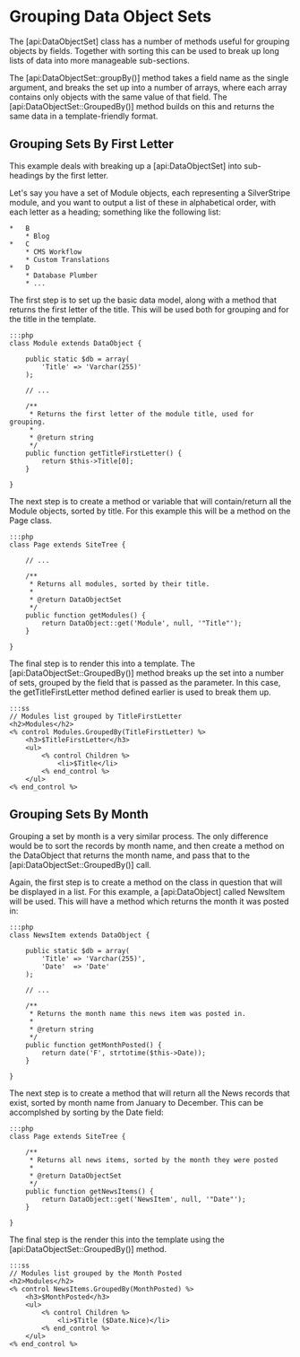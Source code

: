 # Grouping Data Object Sets

The [api:DataObjectSet] class has a number of methods useful for grouping objects by fields. Together with sorting this
can be used to break up long lists of data into more manageable sub-sections.

The [api:DataObjectSet::groupBy()] method takes a field name as the single argument, and breaks the set up into a number
of arrays, where each array contains only objects with the same value of that field. The [api:DataObjectSet::GroupedBy()]
method builds on this and returns the same data in a template-friendly format.

## Grouping Sets By First Letter

This example deals with breaking up a [api:DataObjectSet] into sub-headings by the first letter.

Let's say you have a set of Module objects, each representing a SilverStripe module, and you want to output a list of
these in alphabetical order, with each letter as a heading; something like the following list:

	*	B
		* Blog
	*	C
		* CMS Workflow
		* Custom Translations
	*	D
		* Database Plumber
		* ...

The first step is to set up the basic data model, along with a method that returns the first letter of the title. This
will be used both for grouping and for the title in the template.

	:::php
	class Module extends DataObject {
	
		public static $db = array(
			'Title' => 'Varchar(255)'
		);
	
		// ...
	
		/**
		 * Returns the first letter of the module title, used for grouping.
		 *
		 * @return string
		 */
		public function getTitleFirstLetter() {
			return $this->Title[0];
		}
	
	}

The next step is to create a method or variable that will contain/return all the Module objects, sorted by title. For
this example this will be a method on the Page class.

	:::php
	class Page extends SiteTree {
	
		// ...
	
		/**
		 * Returns all modules, sorted by their title.
		 *
		 * @return DataObjectSet
		 */
		public function getModules() {
			return DataObject::get('Module', null, '"Title"');
		}
	
	}

The final step is to render this into a template. The [api:DataObjectSet::GroupedBy()] method breaks up the set into
a number of sets, grouped by the field that is passed as the parameter. In this case, the getTitleFirstLetter method
defined earlier is used to break them up.

	:::ss
	// Modules list grouped by TitleFirstLetter
	<h2>Modules</h2>
	<% control Modules.GroupedBy(TitleFirstLetter) %>
		<h3>$TitleFirstLetter</h3>
		<ul>
			<% control Children %>
				<li>$Title</li>
			<% end_control %>
		</ul>
	<% end_control %>

## Grouping Sets By Month

Grouping a set by month is a very similar process. The only difference would be to sort the records by month name, and
then create a method on the DataObject that returns the month name, and pass that to the [api:DataObjectSet::GroupedBy()]
call.

Again, the first step is to create a method on the class in question that will be displayed in a list. For this example,
a [api:DataObject] called NewsItem will be used. This will have a method which returns the month it was posted in:

	:::php
	class NewsItem extends DataObject {
	
		public static $db = array(
			'Title' => 'Varchar(255)',
			'Date'  => 'Date'
		);
	
		// ...
	
		/**
		 * Returns the month name this news item was posted in.
		 *
		 * @return string
		 */
		public function getMonthPosted() {
			return date('F', strtotime($this->Date));
		}
	
	}

The next step is to create a method that will return all the News records that exist, sorted by month name from
January to December. This can be accomplshed by sorting by the Date field:

	:::php
	class Page extends SiteTree {
	
		/**
		 * Returns all news items, sorted by the month they were posted
		 *
		 * @return DataObjectSet
		 */
		public function getNewsItems() {
			return DataObject::get('NewsItem', null, '"Date"');
		}
	
	}

The final step is the render this into the template using the [api:DataObjectSet::GroupedBy()] method.

	:::ss
	// Modules list grouped by the Month Posted
	<h2>Modules</h2>
	<% control NewsItems.GroupedBy(MonthPosted) %>
		<h3>$MonthPosted</h3>
		<ul>
			<% control Children %>
				<li>$Title ($Date.Nice)</li>
			<% end_control %>
		</ul>
	<% end_control %>
